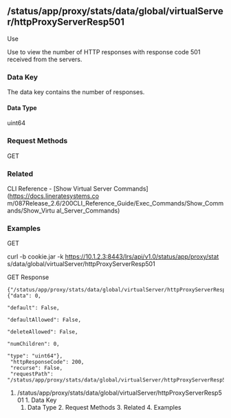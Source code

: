 ## /status/app/proxy/stats/data/global/virtualServer/httpProxyServerResp501

Use

Use to view the number of HTTP responses with response code 501 received from
the servers.

### Data Key

The data key contains the number of responses.

#### Data Type

uint64

### Request Methods

GET

### Related

CLI Reference - [Show Virtual Server Commands](https://docs.lineratesystems.co
m/087Release_2.6/200CLI_Reference_Guide/Exec_Commands/Show_Commands/Show_Virtu
al_Server_Commands)

### Examples

GET

curl -b cookie.jar -k https://10.1.2.3:8443/lrs/api/v1.0/status/app/proxy/stat
s/data/global/virtualServer/httpProxyServerResp501

GET Response

    
    
    {"/status/app/proxy/stats/data/global/virtualServer/httpProxyServerResp501": {"data": 0,
                                                                                "default": False,
                                                                                "defaultAllowed": False,
                                                                                "deleteAllowed": False,
                                                                                "numChildren": 0,
                                                                                "type": "uint64"},
     "httpResponseCode": 200,
     "recurse": False,
     "requestPath": "/status/app/proxy/stats/data/global/virtualServer/httpProxyServerResp501"}
    

  1. /status/app/proxy/stats/data/global/virtualServer/httpProxyServerResp501
    1. Data Key
      1. Data Type
    2. Request Methods
    3. Related
    4. Examples

